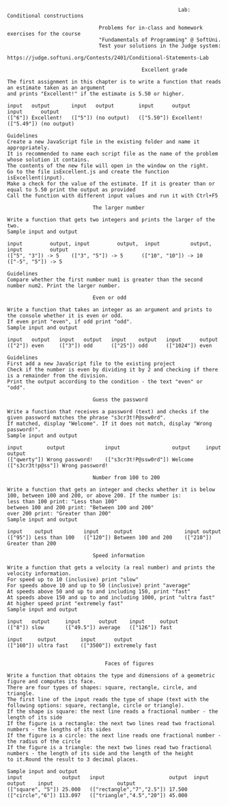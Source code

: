                                                             
                                                            Lab: Conditional constructions
                                                            
                                  Problems for in-class and homework exercises for the course 
                                  "Fundamentals of Programming" @ SoftUni.
                                  Test your solutions in the Judge system: 
                                  https://judge.softuni.org/Contests/2401/Conditional-Statements-Lab
                                  
                            					Excellent grade
								
	The first assignment in this chapter is to write a function that reads an estimate taken as an argument
	and prints "Excellent!" if the estimate is 5.50 or higher.
	
	input   output       input   output        input      output       input      output
	(["6"]) Excellent!   (["5"]) (no output)   (["5.50"]) Excellent!   (["5.49"]) (no output)
	
	Guidelines
	Create a new JavaScript file in the existing folder and name it appropriately.
	It is recommended to name each script file as the name of the problem whose solution it contains.
	The contents of the new file will open in the window on the right.
	Go to the file isExcellent.js and create the function isExcellent(input).
	Make a check for the value of the estimate. If it is greater than or equal to 5.50 print the output as provided
	Call the function with different input values and run it with Ctrl+F5
	
								The larger number
								
	Write a function that gets two integers and prints the larger of the two. 
	Sample input and output
	
	input 	      output, input         output,  input          output, input         output
	(["5", "3"]) -> 5    (["3", "5"]) -> 5      (["10", "10"]) -> 10   (["-5", "5"]) -> 5
	
	Guidelines
	Compare whether the first number num1 is greater than the second number num2. Print the larger number.
	
								Even or odd
								
	Write a function that takes an integer as an argument and prints to the console whether it is even or odd. 
	If even print "even", if odd print "odd".
	Sample input and output
	
	input   output   input   output   input    output   input      output
	(["2"]) even     (["3"]) odd      (["25"]) odd      (["1024"]) even
	
	Guidelines
	First add a new JavaScript file to the existing project
	Check if the number is even by dividing it by 2 and checking if there is a remainder from the division.
	Print the output according to the condition - the text "even" or "odd".
	
								Guess the password
								
	Write a function that receives a password (text) and checks if the given password matches the phrase "s3cr3t!P@ssw0rd".
	If matched, display "Welcome". If it does not match, display "Wrong password!". 
	Sample input and output
	
	input        output             input                 output     input             output
	(["qwerty"]) Wrong password!    (["s3cr3t!P@ssw0rd"]) Welcome    (["s3cr3t!p@ss"]) Wrong password!
	
								Number from 100 to 200
								
	Write a function that gets an integer and checks whether it is below 100, between 100 and 200, or above 200. If the number is:
	less than 100 print: "Less than 100"
	between 100 and 200 print: "Between 100 and 200"
	over 200 print: "Greater than 200"
	Sample input and output
	
	input    output          input     output                 input output
	(["95"]) Less than 100   (["120"]) Between 100 and 200    (["210"]) Greater than 200
	
								Speed information
								
	Write a function that gets a velocity (a real number) and prints the velocity information. 
	For speed up to 10 (inclusive) print "slow"
	For speeds above 10 and up to 50 (inclusive) print "average" 
	At speeds above 50 and up to and including 150, print "fast"
	At speeds above 150 and up to and including 1000, print "ultra fast" 
	At higher speed print "extremely fast"
	Sample input and output
	
	input   output     input      output    input     output
	(["8"]) slow       (["49.5"]) average   (["126"]) fast

	input     output        input      output
	(["160"]) ultra fast    (["3500"]) extremely fast
	
	
									Faces of figures
									
	Write a function that obtains the type and dimensions of a geometric figure and computes its face. 
	There are four types of shapes: square, rectangle, circle, and triangle. 
	The first line of the input reads the type of shape (text with the following options: square, rectangle, circle or triangle). 
	If the shape is square: the next line reads a fractional number - the length of its side
	If the figure is a rectangle: the next two lines read two fractional numbers - the lengths of its sides
	If the figure is a circle: the next line reads one fractional number - the radius of the circle
	If the figure is a triangle: the next two lines read two fractional numbers - the length of its side and the length of the height 
	to it.Round the result to 3 decimal places. 
	
	Sample input and output
	input             output   input                     output  input            output    input                     output
	(["square", "5"]) 25.000   (["rectangle","7","2.5"]) 17.500  (["circle","6"]) 113.097   (["triangle","4.5","20"]) 45.000
	
